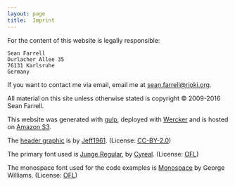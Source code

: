 ```yaml
---
layout: page
title:  Imprint
---
```

For the content of this website is legally responsible:

    Sean Farrell
    Durlacher Allee 35
    76131 Karlsruhe
	Germany
    
If you want to contact me via email, email me at [sean.farrell@rioki.org][6].

All material on this site unless otherwise stated is copyright 
&copy; 2009-2016 Sean Farrell. 

This website was generated with [gulp], deployed with [Wercker] and is
hosted on [Amazon S3][7].

The [header graphic][8] is by [Jeff1961]. (License: [CC-BY-2.0][9])

The primary font used is [Junge Regular], by [Cyreal]. (License: [OFL])

The monospace font used for the code examples is [Monospace] by George Williams. (License: [OFL])

[gulp]: http://jekyllrb.com/
[Wercker]: http://wercker.com/
[bootstrap]: http://getbootstrap.com/
[6]: mailto:sean.farrell@rioki.org
[7]: https://aws.amazon.com/s3/
[8]: https://www.flickr.com/photos/jeff1961/14641134576/
[Jeff1961]: https://www.flickr.com/photos/jeff1961/
[9]: https://creativecommons.org/licenses/by/2.0/
[Junge Regular]: http://www.1001fonts.com/junge-font.html
[Cyreal]: http://www.cyreal.org/
[OFL]: http://scripts.sil.org/cms/scripts/page.php?item_id=OFL_web 
[Monospace]: http://www.1001fonts.com/monospace-font.html